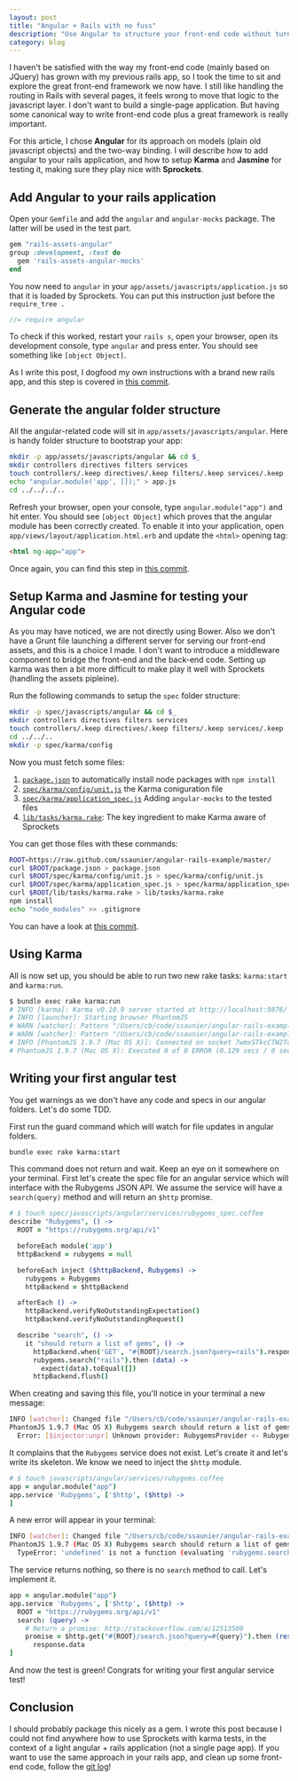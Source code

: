 ```yaml
---
layout: post
title: "Angular + Rails with no fuss"
description: "Use Angular to structure your front-end code without turning it into a single page application"
category: blog
---
```


I haven't be satisfied with the way my front-end code (mainly based on JQuery) has grown with my previous rails app, so I took the time to sit and explore the great front-end framework we now have. I still like handling the routing in Rails with several pages, it feels wrong to move that logic to the javascript layer. I don't want to build a single-page application. But having some canonical way to write front-end code plus a great framework is really important.

For this article, I chose **Angular** for its approach on models (plain old javascript objects) and the two-way binding. I will describe how to add angular to your rails application, and how to setup **Karma** and **Jasmine** for testing it, making sure they play nice with **Sprockets**.

## Add Angular to your rails application

Open your `Gemfile` and add the `angular` and `angular-mocks` package. The latter will be used in the test part.

```ruby
gem "rails-assets-angular"
group :development, :test do
  gem 'rails-assets-angular-mocks'
end
```

You now need to `angular` in your `app/assets/javascripts/application.js` so that it is loaded by Sprockets.
You can put this instruction just before the `require_tree .`

```js
//= require angular
```

To check if this worked, restart your `rails s`, open your browser, open its development console, type `angular` and press enter. You should see something like `[object Object]`.

As I write this post, I dogfood my own instructions with a brand new rails app, and this step is covered in [this commit](https://github.com/ssaunier/angular-rails-example/commit/f1f8a86d7c8d6c3cf5498f78a480a9f9700cb3a6).

## Generate the angular folder structure

All the angular-related code will sit in `app/assets/javascripts/angular`. Here is handy folder structure to bootstrap your app:

```bash
mkdir -p app/assets/javascripts/angular && cd $_
mkdir controllers directives filters services
touch controllers/.keep directives/.keep filters/.keep services/.keep
echo "angular.module('app', []);" > app.js
cd ../../../..
```

Refresh your browser, open your console, type `angular.module("app")` and hit enter.
You should see `[object Object]` which proves that the angular module has been correctly
created. To enable it into your application, open `app/views/layout/application.html.erb`
and update the `<html>` opening tag:

```html
<html ng-app="app">
```

Once again, you can find this step in [this commit](https://github.com/ssaunier/angular-rails-example/commit/1b425ecb324c768eb0d5be86b3d757731a48cc35).

## Setup Karma and Jasmine for testing your Angular code

As you may have noticed, we are not directly using Bower. Also we don't have a Grunt file launching a different server for serving our front-end assets, and this is a choice I made. I don't want to introduce a middleware component to bridge the front-end and the back-end code. Setting up karma was then a bit more difficult to make play it well with Sprockets (handling the assets pipleine).

Run the following commands to setup the `spec` folder structure:

```bash
mkdir -p spec/javascripts/angular && cd $_
mkdir controllers directives filters services
touch controllers/.keep directives/.keep filters/.keep services/.keep
cd ../../..
mkdir -p spec/karma/config
```

Now you must fetch some files:

1. [`package.json`](https://github.com/ssaunier/angular-rails-example/blob/master/package.json) to automatically install node packages with `npm install`
1. [`spec/karma/config/unit.js`](https://github.com/ssaunier/angular-rails-example/blob/master/spec/karma/config/unit.js) the Karma coniguration file
1. [`spec/karma/application_spec.js`](https://github.com/ssaunier/angular-rails-example/blob/master/spec/karma/application_spec.js) Adding `angular-mocks` to the tested files
1. [`lib/tasks/karma.rake`](https://github.com/ssaunier/angular-rails-example/blob/master/lib/tasks/karma.rake): The key ingredient to make Karma aware of Sprockets

You can get those files with these commands:

```bash
ROOT=https://raw.github.com/ssaunier/angular-rails-example/master/
curl $ROOT/package.json > package.json
curl $ROOT/spec/karma/config/unit.js > spec/karma/config/unit.js
curl $ROOT/spec/karma/application_spec.js > spec/karma/application_spec.js
curl $ROOT/lib/tasks/karma.rake > lib/tasks/karma.rake
npm install
echo "node_modules" >> .gitignore
```

You can have a look at [this commit](https://github.com/ssaunier/angular-rails-example/commit/058bc21292e1bb119b37c01ced95c8a775529b4f).

## Using Karma

All is now set up, you should be able to run two new rake tasks: `karma:start` and `karma:run`.

```bash
$ bundle exec rake karma:run
# INFO [karma]: Karma v0.10.9 server started at http://localhost:9876/
# INFO [launcher]: Starting browser PhantomJS
# WARN [watcher]: Pattern "/Users/cb/code/ssaunier/angular-rails-example/app/assets/javascripts/angular/*/*.{coffee,js}" does not match any file.
# WARN [watcher]: Pattern "/Users/cb/code/ssaunier/angular-rails-example/spec/javascripts/**/*_spec.{coffee,js}" does not match any file.
# INFO [PhantomJS 1.9.7 (Mac OS X)]: Connected on socket 7wmxSTkcCTW2TcUF9Uk0
# PhantomJS 1.9.7 (Mac OS X): Executed 0 of 0 ERROR (0.129 secs / 0 secs)
```

## Writing your first angular test

You get warnings as we don't have any code and specs in our angular folders. Let's do some TDD.

First run the guard command which will watch for file updates in angular folders.

```bash
bundle exec rake karma:start
```

This command does not return and wait. Keep an eye on it somewhere on your terminal.
First let's create the spec file for an angular service which will interface with the
Rubygems JSON API. We assume the service will have a `search(query)` method and
will return an `$http` promise.

```coffee
# $ touch spec/javascripts/angular/services/rubygems_spec.coffee
describe "Rubygems", () ->
  ROOT = "https://rubygems.org/api/v1"

  beforeEach module('app')
  httpBackend = rubygems = null

  beforeEach inject ($httpBackend, Rubygems) ->
    rubygems = Rubygems
    httpBackend = $httpBackend

  afterEach () ->
    httpBackend.verifyNoOutstandingExpectation()
    httpBackend.verifyNoOutstandingRequest()

  describe "search", () ->
    it "should return a list of gems", () ->
      httpBackend.when('GET', "#{ROOT}/search.json?query=rails").respond([])
      rubygems.search("rails").then (data) ->
        expect(data).toEqual([])
      httpBackend.flush()
```

When creating and saving this file, you'll notice in your terminal a new message:

```bash
INFO [watcher]: Changed file "/Users/cb/code/ssaunier/angular-rails-example/spec/javascripts/angular/services/rubygems_spec.coffee".
PhantomJS 1.9.7 (Mac OS X) Rubygems search should return a list of gems FAILED
  Error: [$injector:unpr] Unknown provider: RubygemsProvider <- Rubygems
```

It complains that the `Rubygems` service does not exist. Let's create it
and let's write its skeleton. We know we need to inject the `$http` module.

```coffee
# $ touch javascripts/angular/services/rubygems.coffee
app = angular.module("app")
app.service 'Rubygems', ['$http', ($http) ->
]
```

A new error will appear in your terminal:

```bash
INFO [watcher]: Changed file "/Users/cb/code/ssaunier/angular-rails-example/app/assets/javascripts/angular/services/rubygems.coffee".
PhantomJS 1.9.7 (Mac OS X) Rubygems search should return a list of gems FAILED
  TypeError: 'undefined' is not a function (evaluating 'rubygems.search("rails")')
```

The service returns nothing, so there is no `search` method to call. Let's implement it.

```coffee
app = angular.module("app")
app.service 'Rubygems', ['$http', ($http) ->
  ROOT = "https://rubygems.org/api/v1"
  search: (query) ->
    # Return a promise: http://stackoverflow.com/a/12513509
    promise = $http.get("#{ROOT}/search.json?query=#{query}").then (response) ->
      response.data
]
```

And now the test is green! Congrats for writing your first angular service test!

## Conclusion

I should probably package this nicely as a gem. I wrote this post because I could not
find anywhere how to use Sprockets with karma tests, in the context of a light angular + rails
application (not a single page app). If you want to use the same approach in your rails app, and
clean up some front-end code, follow the [git log](https://github.com/ssaunier/angular-rails-example/commits/master)!